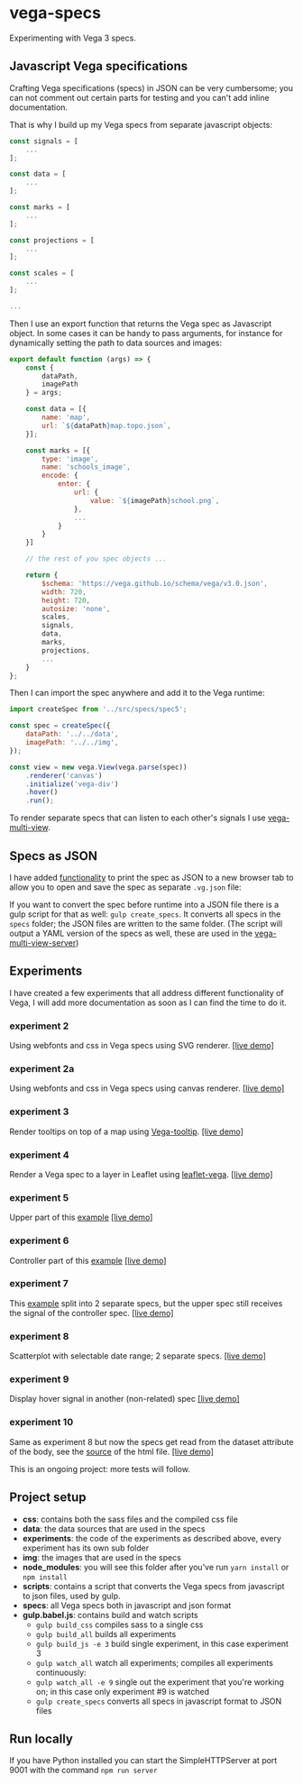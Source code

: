 # vega-specs

Experimenting with Vega 3 specs.

## Javascript Vega specifications

Crafting Vega specifications (specs) in JSON can be very cumbersome; you can not comment out certain parts for testing and you can't add inline documentation.

That is why I build up my Vega specs from separate javascript objects:

```javascript
const signals = [
    ...
];

const data = [
    ...
];

const marks = [
    ...
];

const projections = [
    ...
];

const scales = [
    ...
];

...

```

Then I use an export function that returns the Vega spec as Javascript object. In some cases it can be handy to pass arguments, for instance for dynamically setting the path to data sources and images:

```javascript
export default function (args) => {
    const {
        dataPath,
        imagePath
    } = args;

    const data = [{
        name: 'map',
        url: `${dataPath}map.topo.json`,
    }];

    const marks = [{
        type: 'image',
        name: 'schools_image',
        encode: {
            enter: {
                url: {
                    value: `${imagePath}school.png`,
                },
                ...
            }
        }
    }]

    // the rest of you spec objects ...

    return {
        $schema: 'https://vega.github.io/schema/vega/v3.0.json',
        width: 720,
        height: 720,
        autosize: 'none',
        scales,
        signals,
        data,
        marks,
        projections,
        ...
    }
};
```

Then I can import the spec anywhere and add it to the Vega runtime:

```javascript
import createSpec from '../src/specs/spec5';

const spec = createSpec({
    dataPath: '../../data',
    imagePath: '../../img',
});

const view = new vega.View(vega.parse(spec))
    .renderer('canvas')
    .initialize('vega-div')
    .hover()
    .run();
```

To render separate specs that can listen to each other's signals I use [vega-multi-view](https://github.com/abudaan/vega-multi-view).

## Specs as JSON

I have added [functionality](https://stackoverflow.com/questions/27705640/display-json-in-a-readable-format-in-a-new-tab) to print the spec as JSON to a new browser tab to allow you to open and save the spec as separate `.vg.json` file:

If you want to convert the spec before runtime into a JSON file there is a gulp script for that as well: `gulp create_specs`. It converts all specs in the `specs` folder; the JSON files are written to the same folder. (The script will output a YAML version of the specs as well, these are used in the [vega-multi-view-server](https://github.com/abudaan/vega-multi-view-server))

## Experiments

I have created a few experiments that all address different functionality of Vega, I will add more documentation as soon as I can find the time to do it.

### experiment 2

Using webfonts and css in Vega specs using SVG renderer.
[[live demo]](https://abudaan.github.io/vega-specs/experiments/2/)

### experiment 2a

Using webfonts and css in Vega specs using canvas renderer.
[[live demo]](https://abudaan.github.io/vega-specs/experiments/2a/)

### experiment 3

Render tooltips on top of a map using [Vega-tooltip](https://github.com/vega/vega-tooltip).
[[live demo]](https://abudaan.github.io/vega-specs/experiments/3/)

### experiment 4

Render a Vega spec to a layer in Leaflet using [leaflet-vega](https://github.com/nyurik/leaflet-vega).
[[live demo]](https://abudaan.github.io/vega-specs/experiments/4/)

### experiment 5

Upper part of this [example](https://vega.github.io/vega/examples/overview-plus-detail/)
[[live demo]](https://abudaan.github.io/vega-specs/experiments/5/)

### experiment 6

Controller part of this [example](https://vega.github.io/vega/examples/overview-plus-detail/)
[[live demo]](https://abudaan.github.io/vega-specs/experiments/6/)

### experiment 7

This [example](https://vega.github.io/vega/examples/overview-plus-detail/) split into 2 separate specs, but the upper spec still receives the signal of the controller spec.
[[live demo]](https://abudaan.github.io/vega-specs/experiments/7/)

### experiment 8

Scatterplot with selectable date range; 2 separate specs.
[[live demo]](https://abudaan.github.io/vega-specs/experiments/8/)

### experiment 9

Display hover signal in another (non-related) spec
[[live demo]](https://abudaan.github.io/vega-specs/experiments/9/)

### experiment 10

Same as experiment 8 but now the specs get read from the dataset attribute of the body, see the [source](https://raw.githubusercontent.com/abudaan/vega-specs/gh-pages/experiments/10/index.html) of the html file.
[[live demo]](https://abudaan.github.io/vega-specs/experiments/10/)

This is an ongoing project: more tests will follow.


## Project setup

- **css**: contains both the sass files and the compiled css file
- **data**: the data sources that are used in the specs
- **experiments**: the code of the experiments as described above, every experiment has its own sub folder
- **img**: the images that are used in the specs
- **node_modules**: you will see this folder after you've run `yarn install` or `npm install`
- **scripts**: contains a script that converts the Vega specs from javascript to json files, used by gulp.
- **specs**: all Vega specs both in javascript and json format
- **gulp.babel.js**: contains build and watch scripts
    - `gulp build_css` compiles sass to a single css
    - `gulp build_all` builds all experiments
    - `gulp build_js -e 3` build single experiment, in this case experiment 3
    - `gulp watch_all` watch all experiments; compiles all experiments continuously:
    - `gulp watch_all -e 9` single out the experiment that you're working on; in this case only experiment #9 is watched
    - `gulp create_specs` converts all specs in javascript format to JSON files


## Run locally

If you have Python installed you can start the SimpleHTTPServer at port 9001 with the command `npm run server`
